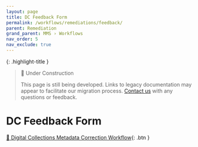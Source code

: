 ```yaml
---
layout: page
title: DC Feedback Form
permalink: /workflows/remediations/feedback/
parent: Remediation
grand_parent: MMS › Workflows
nav_order: 5
nav_exclude: true
---
```


{: .highlight-title }
> 🚧 Under Construction
>
> This page is still being developed. Links to legacy documentation may appear to facilitate our migration process. [Contact us](/metadata-documentation/contact/) with any questions or feedback.

# DC Feedback Form
[📄 Digital Collections Metadata Correction Workflow](https://docs.google.com/document/d/1dTbFgdM9Cd2EV9tSKwHVGR1NvForuzjrU6SPjUsxlH0/edit){: .btn }